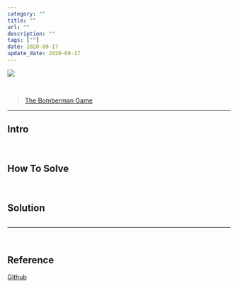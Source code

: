```yaml
---
category: ""
title: ""
url: ""
description: ""
tags: [""]
date: 2020-09-17
update_date: 2020-09-17
---
```

![](https://s3.us-west-2.amazonaws.com/secure.notion-static.com/9d41c1ed-b707-4925-a36b-726cc66c7341/hacker-rank-logo.png?X-Amz-Algorithm=AWS4-HMAC-SHA256&X-Amz-Credential=AKIAT73L2G45O3KS52Y5%2F20200917%2Fus-west-2%2Fs3%2Faws4_request&X-Amz-Date=20200917T002349Z&X-Amz-Expires=86400&X-Amz-Signature=3ae8d7b3268f9a3e0a3e1d1738ee090faf2f08313de1dc133ea77fdeb8609ed4&X-Amz-SignedHeaders=host&response-content-disposition=filename%20%3D%22hacker-rank-logo.png%22)

<br>

> [The Bomberman Game](https://www.hackerrank.com/challenges/bomber-man/problem)

***

## Intro

<br>

## How To Solve

<br>

## Solution

```javascript

```
***

<br>

## Reference

<span class="reference">

[Github](https://github.com/akasai/Algorithm-Solutions/blob/master/HackerRank/Implementation/33.The_Bomberman_Game.js)

</span>
